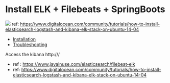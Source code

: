# Install ELK + Filebeats + SpringBoots 
![](https://assets.digitalocean.com/articles/elk/elk-infrastructure.png)
ref: https://www.digitalocean.com/community/tutorials/how-to-install-elasticsearch-logstash-and-kibana-elk-stack-on-ubuntu-14-04

- [Installation](/Install.md) 
- [Troubleshooting](/Troubleshooting.md)

Access the kibana 
http://<Host-ip-Address>/


- ref : https://www.javainuse.com/elasticsearch/filebeat-elk
- ref: https://www.digitalocean.com/community/tutorials/how-to-install-elasticsearch-logstash-and-kibana-elk-stack-on-ubuntu-14-04
